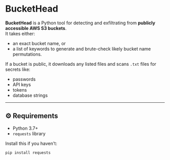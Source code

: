# BucketHead

**BucketHead** is a Python tool for detecting and exfiltrating from **publicly accessible AWS S3 buckets**.  
It takes either:
- an exact bucket name, or  
- a list of keywords to generate and brute-check likely bucket name permutations.

If a bucket is public, it downloads any listed files and scans `.txt` files for secrets like:
- passwords
- API keys
- tokens
- database strings

---

## ⚙ Requirements

- Python 3.7+
- `requests` library

Install this if you haven't:
```bash
pip install requests
